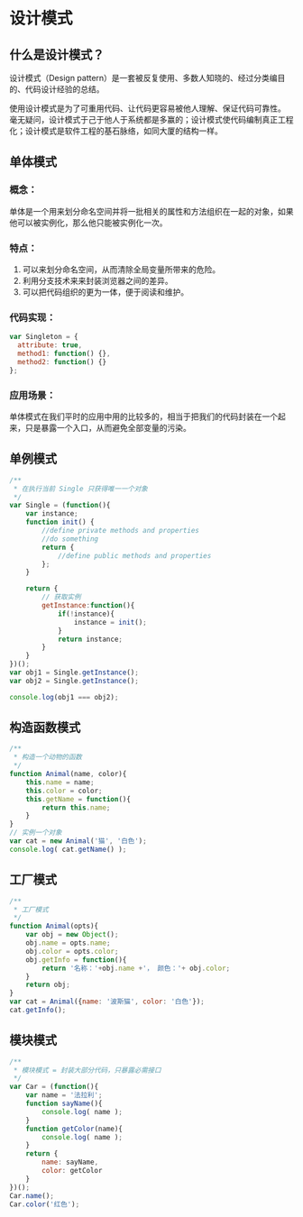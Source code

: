 # 设计模式

## 什么是设计模式？

设计模式（Design pattern）是一套被反复使用、多数人知晓的、经过分类编目的、代码设计经验的总结。

使用设计模式是为了可重用代码、让代码更容易被他人理解、保证代码可靠性。 毫无疑问，设计模式于己于他人于系统都是多赢的；设计模式使代码编制真正工程化；设计模式是软件工程的基石脉络，如同大厦的结构一样。

## 单体模式

### 概念：

单体是一个用来划分命名空间并将一批相关的属性和方法组织在一起的对象，如果他可以被实例化，那么他只能被实例化一次。

### 特点：

1. 可以来划分命名空间，从而清除全局变量所带来的危险。
2. 利用分支技术来来封装浏览器之间的差异。
3. 可以把代码组织的更为一体，便于阅读和维护。

### 代码实现：

```javascript
var Singleton = {
  attribute: true,
  method1: function() {},
  method2: function() {}
};
```

### 应用场景：

单体模式在我们平时的应用中用的比较多的，相当于把我们的代码封装在一个起来，只是暴露一个入口，从而避免全部变量的污染。

## 单例模式

```javascript
/**
 * 在执行当前 Single 只获得唯一一个对象
 */
var Single = (function(){
    var instance;
    function init() {
        //define private methods and properties
        //do something
        return {
            //define public methods and properties
        };
    }

    return {
        // 获取实例
        getInstance:function(){
            if(!instance){
                instance = init();
            }
            return instance;
        }
    }
})();
var obj1 = Single.getInstance();
var obj2 = Single.getInstance();

console.log(obj1 === obj2);
```

## 构造函数模式

```javascript
/**
 * 构造一个动物的函数 
 */
function Animal(name, color){
    this.name = name;
    this.color = color;
    this.getName = function(){
        return this.name;
    }
}
// 实例一个对象
var cat = new Animal('猫', '白色');
console.log( cat.getName() );
```

## 工厂模式

```javascript
/**
 * 工厂模式
 */
function Animal(opts){
    var obj = new Object();
    obj.name = opts.name;
    obj.color = opts.color;
    obj.getInfo = function(){
        return '名称：'+obj.name +'， 颜色：'+ obj.color;
    }
    return obj;
}
var cat = Animal({name: '波斯猫', color: '白色'});
cat.getInfo();
```

## 模块模式

```javascript
/**
 * 模块模式 = 封装大部分代码，只暴露必需接口
 */
var Car = (function(){
    var name = '法拉利';
    function sayName(){
        console.log( name );
    }
    function getColor(name){
        console.log( name );
    }
    return {
        name: sayName,
        color: getColor
    }
})();
Car.name();
Car.color('红色');
```
